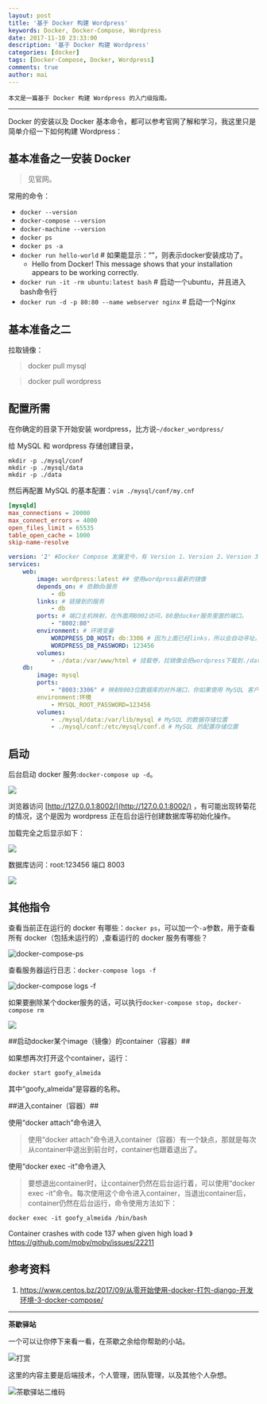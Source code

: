 ```yaml
---
layout: post
title: '基于 Docker 构建 Wordpress'
keywords: Docker, Docker-Compose, Wordpress
date: 2017-11-10 23:33:00
description: '基于 Docker 构建 Wordpress'
categories: [docker]
tags: [Docker-Compose, Docker, Wordpress]
comments: true
author: mai
---
```


    本文是一篇基于 Docker 构建 Wordpress 的入门级指南。

----

Docker 的安装以及 Docker 基本命令，都可以参考官网了解和学习，我这里只是简单介绍一下如何构建 Wordpress：

## 基本准备之一安装 Docker ##

>见官网。

常用的命令：

- `docker --version`
- `docker-compose --version`
- `docker-machine --version`
- `docker ps`
- `docker ps -a`
- `docker run hello-world` # 如果能显示：“”，则表示docker安装成功了。
    - Hello from Docker! This message shows that your installation appears to be working correctly.
- `docker run -it -rm ubuntu:latest bash` # 启动一个ubuntu，并且进入bash命令行
- `docker run -d -p 80:80 --name webserver nginx` # 启动一个Nginx

## 基本准备之二 ##

拉取镜像：

>docker pull mysql

>docker pull wordpress

<!--more-->

## 配置所需 ##

在你确定的目录下开始安装 wordpress，比方说`~/docker_wordpress/`

给 MySQL 和 wordpress 存储创建目录，

```
mkdir -p ./mysql/conf
mkdir -p ./mysql/data
mkdir -p ./data
```

然后再配置 MySQL 的基本配置：`vim ./mysql/conf/my.cnf`

```conf
[mysqld]
max_connections = 20000
max_connect_errors = 4000
open_files_limit = 65535
table_open_cache = 1000
skip-name-resolve
```

```yml
version: '2' #Docker Compose 发展至今，有 Version 1、Version 2、Version 3 三个大版本。如果不声明版本，默认为 Version 1。Version 1 不能使用 volumes,、networks、 build参数。Version 2，必须在版本中申明，所有的服务，都必须申明在 service 关键字下。Version 3 删除了 volume_driver、volumes_from、cpu_shares、cpu_quota、cpuset、mem_limit、memswap_limit、extends、group_add关键字，新增了 deploy，全面支持 Swarm mode。更详细的比较可以查看参考链接
services:
    web:
        image: wordpress:latest ## 使用wordpress最新的镜像
        depends_on: # 依赖db服务
            - db
        links: # 链接到的服务
            - db
        ports: # 端口主机映射，在外面用8002访问，80是docker服务里面的端口。
            - "8002:80"
        environment: # 环境变量
            WORDPRESS_DB_HOST: db:3306 # 因为上面已经links，所以会自动寻址。
            WORDPRESS_DB_PASSWORD: 123456
        volumes:
            - ./data:/var/www/html # 挂载卷，拉镜像会把wordpress下载到./data目录下，然后再把它挂载到容器上的/var/www/html目录下，这样如果有需要的话，我们可以直接在./data本地目录下进行修改即可。
    db:
        image: mysql
        ports:
            - "8003:3306" # 映射8003位数据库的对外端口，你如果使用 MySQL 客户端连接的话，就需要使用 8003.
        environment:环境
            - MYSQL_ROOT_PASSWORD=123456
        volumes:
            - ./mysql/data:/var/lib/mysql # MySQL 的数据存储位置
            - ./mysql/conf:/etc/mysql/conf.d # MySQL 的配置存储位置
```

## 启动 ##

后台启动 docker 服务:`docker-compose up -d`。

![](https://raw.githubusercontent.com/yangwenmai/maiyang.me/master/blog/docker-compose-up-d.png)

浏览器访问 [http://127.0.0.1:8002/](http://127.0.0.1:8002/) ，有可能出现转菊花的情况，这个是因为 wordpress 正在后台运行创建数据库等初始化操作。

加载完全之后显示如下：

![](https://raw.githubusercontent.com/yangwenmai/maiyang.me/master/blog/docker_wordpress.png)

数据库访问：root:123456 端口 8003

![](https://raw.githubusercontent.com/yangwenmai/maiyang.me/master/blog/docker_mysql.png)

## 其他指令 ##

查看当前正在运行的 docker 有哪些：`docker ps`，可以加一个`-a`参数，用于查看所有 docker（包括未运行的）,查看运行的 docker 服务有哪些？

![docker-compose-ps](https://raw.githubusercontent.com/yangwenmai/maiyang.me/master/blog/docker-compose-ps.png)

查看服务器运行日志：`docker-compose logs -f`

![docker-compose logs -f](https://raw.githubusercontent.com/yangwenmai/maiyang.me/master/blog/docker-compose-logs.png)

如果要删除某个docker服务的话，可以执行`docker-compose stop`，`docker-compose rm`

![](https://raw.githubusercontent.com/yangwenmai/maiyang.me/master/blog/docker-compose-stop-rm.png)

##启动docker某个image（镜像）的container（容器）##

如果想再次打开这个container，运行：

`docker start goofy_almeida`

其中“goofy_almeida”是容器的名称。

##进入container（容器）##

使用“docker attach”命令进入

>使用“docker attach”命令进入container（容器）有一个缺点，那就是每次从container中退出到前台时，container也跟着退出了。

使用“docker exec -it”命令进入

>要想退出container时，让container仍然在后台运行着，可以使用“docker exec -it”命令。每次使用这个命令进入container，当退出container后，container仍然在后台运行，命令使用方法如下：

`docker exec -it goofy_almeida /bin/bash`

Container crashes with code 137 when given high load
》
https://github.com/moby/moby/issues/22211


## 参考资料 ##

1. https://www.centos.bz/2017/09/从零开始使用-docker-打包-django-开发环境-3-docker-compose/


----

**茶歇驿站**

一个可以让你停下来看一看，在茶歇之余给你帮助的小站。

![打赏](https://raw.githubusercontent.com/yangwenmai/maiyang.me/master/blog/money.jpg)

这里的内容主要是后端技术，个人管理，团队管理，以及其他个人杂想。

![茶歇驿站二维码](https://raw.githubusercontent.com/yangwenmai/maiyang.me/master/blog/tech_tea.jpg)
